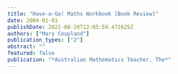 ```yaml
---
title: "Have-a-Go! Maths Workbook [Book Review]"
date: 2004-01-01
publishDate: 2021-08-20T12:05:59.471625Z
authors: ["Mary Coupland"]
publication_types: ["2"]
abstract: ""
featured: false
publication: "*Australian Mathematics Teacher, The*"
---
```


